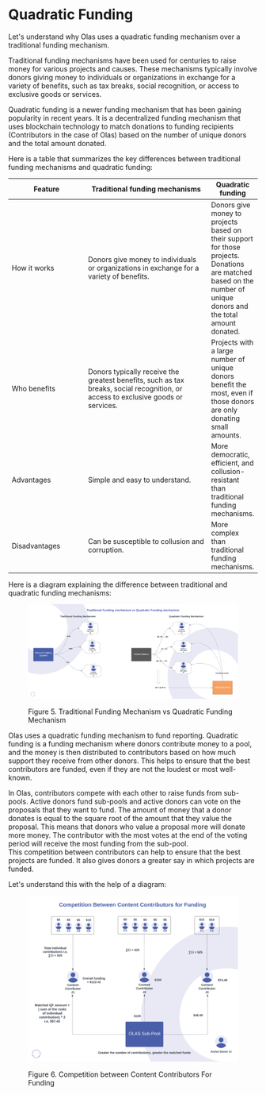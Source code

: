 # Quadratic Funding

Let's understand why Olas uses a quadratic funding mechanism over a traditional funding mechanism.

Traditional funding mechanisms have been used for centuries to raise money for various projects and causes. These mechanisms typically involve donors giving money to individuals or organizations in exchange for a variety of benefits, such as tax breaks, social recognition, or access to exclusive goods or services.

Quadratic funding is a newer funding mechanism that has been gaining popularity in recent years. It is a decentralized funding mechanism that uses blockchain technology to match donations to funding recipients (Contributors in the case of Olas) based on the number of unique donors and the total amount donated.

Here is a table that summarizes the key differences between traditional funding mechanisms and quadratic funding:

<table><thead><tr><th width="161">Feature</th><th width="306.3333333333333">Traditional funding mechanisms</th><th>Quadratic funding</th></tr></thead><tbody><tr><td>How it works</td><td>Donors give money to individuals or organizations in exchange for a variety of benefits.</td><td>Donors give money to projects based on their support for those projects. Donations are matched based on the number of unique donors and the total amount donated.</td></tr><tr><td>Who benefits</td><td>Donors typically receive the greatest benefits, such as tax breaks, social recognition, or access to exclusive goods or services.</td><td>Projects with a large number of unique donors benefit the most, even if those donors are only donating small amounts.</td></tr><tr><td>Advantages</td><td>Simple and easy to understand.</td><td>More democratic, efficient, and collusion-resistant than traditional funding mechanisms.</td></tr><tr><td>Disadvantages</td><td>Can be susceptible to collusion and corruption.</td><td>More complex than traditional funding mechanisms.</td></tr></tbody></table>

Here is a diagram explaining the difference between traditional and quadratic funding mechanisms:

<figure><img src="../../.gitbook/assets/Funding Mechanism Comparisons (1).png" alt=""><figcaption><p>Figure 5. Traditional Funding Mechanism vs Quadratic Funding Mechanism</p></figcaption></figure>

Olas uses a quadratic funding mechanism to fund reporting. Quadratic funding is a funding mechanism where donors contribute money to a pool, and the money is then distributed to contributors based on how much support they receive from other donors. This helps to ensure that the best contributors are funded, even if they are not the loudest or most well-known.

In Olas, contributors compete with each other to raise funds from sub-pools. Active donors fund sub-pools and active donors can vote on the proposals that they want to fund. The amount of money that a donor donates is equal to the square root of the amount that they value the proposal. This means that donors who value a proposal more will donate more money. The contributor with the most votes at the end of the voting period will receive the most funding from the sub-pool.\
This competition between contributors can help to ensure that the best projects are funded. It also gives donors a greater say in which projects are funded.

Let's understand this with the help of a diagram:

<figure><img src="../../.gitbook/assets/Competition between content contributors (1).png" alt=""><figcaption><p>Figure 6. Competition between Content Contributors For Funding</p></figcaption></figure>
